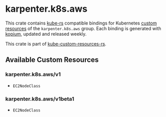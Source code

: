 <!--
SPDX-FileCopyrightText: The kube-custom-resources-rs Authors
SPDX-License-Identifier: 0BSD
 -->

# karpenter.k8s.aws

This crate contains [kube-rs](https://kube.rs/) compatible bindings for Kubernetes [custom resources](https://kubernetes.io/docs/tasks/extend-kubernetes/custom-resources/custom-resource-definitions/) of the `karpenter.k8s.aws` group. Each binding is generated with [kopium](https://github.com/kube-rs/kopium), updated and released weekly.

This crate is part of [kube-custom-resources-rs](https://github.com/metio/kube-custom-resources-rs).

## Available Custom Resources

### karpenter.k8s.aws/v1
- `EC2NodeClass`
### karpenter.k8s.aws/v1beta1
- `EC2NodeClass`
